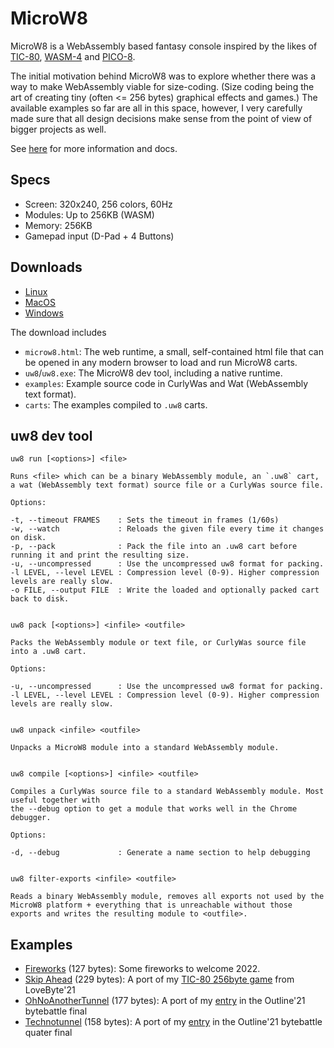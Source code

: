 # MicroW8

MicroW8 is a WebAssembly based fantasy console inspired by the likes of [TIC-80](https://tic80.com/), [WASM-4](https://wasm4.org/) and [PICO-8](https://www.lexaloffle.com/pico-8.php).

The initial motivation behind MicroW8 was to explore whether there was a way to make WebAssembly viable for size-coding. (Size coding being the art of creating tiny (often <= 256 bytes) graphical effects and games.) The available examples so far are all in this space, however, I very carefully made sure that all design decisions make sense from the point of view of bigger projects as well.

See [here](https://exoticorn.github.io/microw8/) for more information and docs.

## Specs

* Screen: 320x240, 256 colors, 60Hz
* Modules: Up to 256KB (WASM)
* Memory: 256KB
* Gamepad input (D-Pad + 4 Buttons)

## Downloads

* [Linux](https://github.com/exoticorn/microw8/releases/download/v0.1.0/microw8-0.1.0-linux.tgz)
* [MacOS](https://github.com/exoticorn/microw8/releases/download/v0.1.0/microw8-0.1.0-macos.tgz)
* [Windows](https://github.com/exoticorn/microw8/releases/download/v0.1.0/microw8-0.1.0-windows.zip)

The download includes

* `microw8.html`: The web runtime, a small, self-contained html file that can be opened in any modern browser to load and run MicroW8 carts.
* `uw8`/`uw8.exe`: The MicroW8 dev tool, including a native runtime.
* `examples`: Example source code in CurlyWas and Wat (WebAssembly text format).
* `carts`: The examples compiled to `.uw8` carts.

## uw8 dev tool

```
uw8 run [<options>] <file>

Runs <file> which can be a binary WebAssembly module, an `.uw8` cart, a wat (WebAssembly text format) source file or a CurlyWas source file.

Options:

-t, --timeout FRAMES    : Sets the timeout in frames (1/60s)
-w, --watch             : Reloads the given file every time it changes on disk.
-p, --pack              : Pack the file into an .uw8 cart before running it and print the resulting size.
-u, --uncompressed      : Use the uncompressed uw8 format for packing.
-l LEVEL, --level LEVEL : Compression level (0-9). Higher compression levels are really slow.
-o FILE, --output FILE  : Write the loaded and optionally packed cart back to disk.


uw8 pack [<options>] <infile> <outfile>

Packs the WebAssembly module or text file, or CurlyWas source file into a .uw8 cart.

Options:

-u, --uncompressed      : Use the uncompressed uw8 format for packing.
-l LEVEL, --level LEVEL : Compression level (0-9). Higher compression levels are really slow.


uw8 unpack <infile> <outfile>

Unpacks a MicroW8 module into a standard WebAssembly module.


uw8 compile [<options>] <infile> <outfile>

Compiles a CurlyWas source file to a standard WebAssembly module. Most useful together with
the --debug option to get a module that works well in the Chrome debugger.

Options:

-d, --debug             : Generate a name section to help debugging


uw8 filter-exports <infile> <outfile>

Reads a binary WebAssembly module, removes all exports not used by the MicroW8 platform + everything that is unreachable without those exports and writes the resulting module to <outfile>.
```

## Examples

* [Fireworks](https://exoticorn.github.io/microw8/v0.1pre5#AgwvgP+M59snqjl4CMKw5sqm1Zw9yJCbSviMjeLUdHus2a3yl/a99+uiBeqZgP/2jqSjrLjRk73COMM6OSLpsxK8ugT1kuk/q4hQUqqPpGozHoa0laulzGGcahzdfdJsYaK1sIdeIYS9M5PnJx/Wk9H+PvWEPy2Zvv7I6IW7Fg==) (127 bytes): Some fireworks to welcome 2022.
* [Skip Ahead](https://exoticorn.github.io/microw8/v0.1pre5#AgyfpZ80wkW28kiUZ9VIK4v+RPnVxqjK1dz2BcDoNyQPsS2g4OgEzkTe6jyoAfFOmqKrS8SM2aRljBal9mjNn8i4fP9eBK+RehQKxxGtJa9FqftvqEnh3ez1YaYxqj7jgTdzJ/WAYVmKMovBT1myrX3FamqKSOgMsNedLhVTLAhQup3sNcYEjGNo8b0HZ5+AgMgCwYRGCe//XQOMAaAAzqDILgmpEZ/43RKHcQpHEQwbURfNQJpadJe2sz3q5FlQnTGXQ9oSMokidhlC+aR/IpNHieuBGLhFZ2GfnwVQ0geBbQpTPA==) (229 bytes): A port of my [TIC-80 256byte game](http://tic80.com/play?cart=1735) from LoveByte'21
* [OhNoAnotherTunnel](https://exoticorn.github.io/microw8/v0.1pre4#Ag95rdCB5Ww5NofyQaKF4P1mrNRso4azgiem4hK99Gh8OMzSpFq3NsNDo7O7pqln10D11l9uXr/ritw7OEzKwbEfCdvaRnS2Z0Kz0iDEZt/gIqOdvFmxsL1MjPQ4XInPbUJpQUonhQq29oP2omFabnQxn0bzoK7mZjcwc5GetHG+hGajkJcRr8oOnjfCol8RD+ha33GYtPnut+GLe4ktzf5UxZwGs6oT9qqC61lRDakN) (177 bytes): A port of my [entry](http://tic80.com/play?cart=1871) in the Outline'21 bytebattle final
* [Technotunnel](https://exoticorn.github.io/microw8/v0.1pre4#AqL8HeK1M9dn2nWNIF5vaq/Vh64pMt5nJIFoFKpBMPUsGtDtpqjo1JbT9LzPhAxCqJ7Yh4TA6oTGd4xhLowf+cWZMY73+7AZmfXJJsBi4cej/hH+4wlAgxFIrnOYnr/18IpnZbsHf0eGm1BhahX74+cVR0TRmNQmYC7GhCNS3mv/3MJn74lCj7t28aBJPjEZhP9fGXdG2u5Egh/Tjdg=) (158 bytes): A port of my [entry](https://tic80.com/play?cart=1873) in the Outline'21 bytebattle quater final
